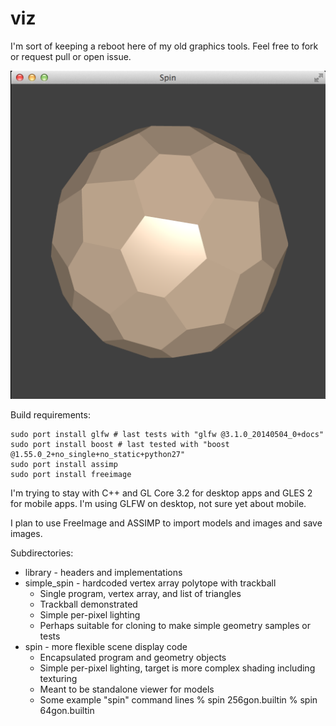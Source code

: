 viz
===

I'm sort of keeping a reboot here of my old graphics tools.  Feel free to fork or request pull or open issue.

![64gon in spin sample](https://raw.githubusercontent.com/bradgrantham/viz/master/spin_64gon.png)

Build requirements:
```
sudo port install glfw # last tests with "glfw @3.1.0_20140504_0+docs"
sudo port install boost # last tested with "boost @1.55.0_2+no_single+no_static+python27"
sudo port install assimp
sudo port install freeimage
```

I'm trying to stay with C++ and GL Core 3.2 for desktop apps and GLES 2 for mobile apps.  I'm using GLFW on desktop, not sure yet about mobile.

I plan to use FreeImage and ASSIMP to import models and images and save images.

Subdirectories:
* library - headers and implementations
* simple_spin - hardcoded vertex array polytope with trackball
  * Single program, vertex array, and list of triangles
  * Trackball demonstrated
  * Simple per-pixel lighting
  * Perhaps suitable for cloning to make simple geometry samples or tests
* spin - more flexible scene display code
  * Encapsulated program and geometry objects
  * Simple per-pixel lighting, target is more complex shading including texturing
  * Meant to be standalone viewer for models
  * Some example "spin" command lines
    % spin 256gon.builtin
    % spin 64gon.builtin
